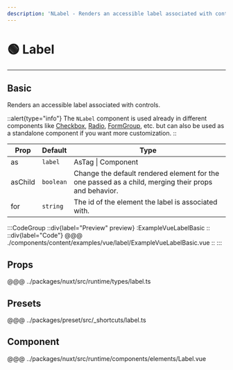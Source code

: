 ```yaml
---
description: 'NLabel - Renders an accessible label associated with controls.'
---
```


# 🟢 Label

---

## Basic

Renders an accessible label associated with controls.

::alert{type="info"}
The `NLabel` component is used already in different components like [Checkbox](checkbox), [Radio](radio), [FormGroup](form-group), etc. but can also be used as a standalone component if you want more customization.
::

| Prop    | Default   | Type                                                                                                 |
| ------- | --------- | ---------------------------------------------------------------------------------------------------- |
| as      | `label`   | AsTag \| Component                                                                                   |
| asChild | `boolean` | Change the default rendered element for the one passed as a child, merging their props and behavior. |
| for     | `string`  | The id of the element the label is associated with.                                                  |

:::CodeGroup
::div{label="Preview" preview}
  :ExampleVueLabelBasic
::
::div{label="Code"}
@@@ ./components/content/examples/vue/label/ExampleVueLabelBasic.vue
::
:::

## Props
@@@ ../packages/nuxt/src/runtime/types/label.ts

## Presets
@@@ ../packages/preset/src/_shortcuts/label.ts

## Component
@@@ ../packages/nuxt/src/runtime/components/elements/Label.vue
